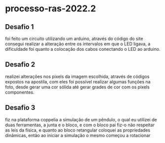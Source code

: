 # processo-ras-2022.2
## Desafio 1 
foi feito um circuito utilizando um arduino, através do código do site consegui realizar a alteração entre os intervalos em que o LED ligava, a dificuldade foi quanto a colocação dos cabos conectando o LED ao arduino.
## Desafio 2 
realizei alterações nos pixels da imagem escolhida, através de códigos expostos na apostila, com eles foi possível realizar algumas funções na foto, desde gerar uma cor sólida até gerar grades de cor com os pixels componentes. 
## Desafio 3 
fiz na plataforma coppelia a simulação de um pêndulo, o qual eu utilizei de duas ferramentas, a junta e o bloco, e com o bloco pai fiz-o não respeitar as leis da física, e quanto ao bloco retangular coloquei as propriedades dinâmicas, então ao iniciar a simulação o mesmo começou a rotacionar 
